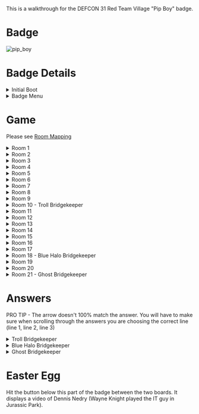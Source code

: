 This is a walkthrough for the DEFCON 31 Red Team Village "Pip Boy" badge.

 # Badge

  ![pip_boy](https://github.com/securepadawan/Badges/assets/66234098/0eb22a85-fc2e-4efa-b7df-919307f0d746)
</details>

# Badge Details
<details>
<summary> Initial Boot </summary>

When booting the badge for the first time or going into the Settings menu and holding down "A" (which resets the badge), it will display the following screen:
  
![inital_boot](https://github.com/securepadawan/Badges/assets/66234098/8e9aa232-fbb5-4939-b820-724bbcc1888a)
</details>

<details>
<summary>Badge Menu</summary>

The badge has five options in the menu: Game, WiFi, Settings, About, and Party. You must use the scroll wheel in the top right corner to navigate the menu. To select an option, press the scroll wheel in.

Game - I will go over that below.

WiFi - This doesn't appear to be working after the firmware refresh (which I was at DEFCON)

Settings - This allows you to reset the badge by holding the "A" button

About - Credits Page from the builder

Party - Flash colors and the Red Team Village log moves across the screen. To exit out of this, hit either "A" or "B". You can aswell reboot the Badge via the Power Switch.

![badge_features](https://github.com/securepadawan/Badges/assets/66234098/0035ba97-55d0-4f90-afa8-e959c35a69c0)
</details>



# Game
Please see [Room Mapping](https://github.com/securepadawan/Badges/blob/main/RTV/DC31_Pip-Boy/RTV_badge_rooms.png)

<details>
<summary> Room 1</summary>
After entering into the game, you must go to the "i" bubble to view the message.

  ![room1](https://github.com/securepadawan/Badges/assets/66234098/96c62bbf-b8a5-42e6-9f54-0a6f1724aa43)
</details>


<details>
<summary>Room 2</summary>
  
![room2](https://github.com/securepadawan/Badges/assets/66234098/9f9747e2-d345-462c-9283-109ea2f2927d)
</details>


<details>
<summary>Room 3</summary>
![room3](https://github.com/securepadawan/Badges/assets/66234098/6b2f89f8-1cc0-4478-91ef-4c26a31b60b0)
</details>

<details>
<summary>Room 4</summary>
  
![room4](https://github.com/securepadawan/Badges/assets/66234098/158acb14-a7ca-4a6d-aa23-75bac159a131)
</details>

<details>
<summary>Room 5</summary>
  
![room5](https://github.com/securepadawan/Badges/assets/66234098/c2e356f8-33dc-44ab-b9fd-de1583fc3db3)
</details>

<details>
<summary>Room 6</summary>
  
![room6](https://github.com/securepadawan/Badges/assets/66234098/2d11067c-f374-4c3e-b784-a5121dc5ef32)
</details>

<details>
<summary>Room 7</summary>
  
![room7](https://github.com/securepadawan/Badges/assets/66234098/4e5b715e-1b2e-4240-a883-55f69d942823)
</details>

<details>
<summary>Room 8</summary>
  
![room8](https://github.com/securepadawan/Badges/assets/66234098/dabb63cd-0df8-4b03-b802-b107676385c0)
</details>

<details>
<summary>Room 9</summary>
When entering this room, you will see a weird gray thing  

  ![room9](https://github.com/securepadawan/Badges/assets/66234098/306717e7-189e-4dc6-8c2d-5e227acac81d)

  <details>
  <summary>What is this thing?</summary>
    If you walk into it, it will "eat you"

  ![room9eaten](https://github.com/securepadawan/Badges/assets/66234098/6ee50b73-28ff-4a81-bc7a-e96d47fe4acb)
    </details>
</details>

<details>
<summary>Room 10 - Troll Bridgekeeper</summary> 
  Still determining the guy's name, but might as well be the Bridgekeeper from Monty Python and the Holy Grail. The Bridgekeeper asks you three questions, which you must answer all successfully before completing this task.
  
![room10](https://github.com/securepadawan/Badges/assets/66234098/d69dbf99-4a4e-43a6-a26c-beec3f9fa27c)
<details><summary>Question 1</summary>
  
![room10q1](https://github.com/securepadawan/Badges/assets/66234098/4c740611-3c55-4417-8d42-5fa5103fdddf)
</details>

<details><summary>Question 2</summary>
  
![room10q2](https://github.com/securepadawan/Badges/assets/66234098/43b5313f-c8f4-4ceb-8e98-04013e9a94f5)
</details>

<details><summary>Question 3</summary>  
  
![room10q3](https://github.com/securepadawan/Badges/assets/66234098/835dfc83-9ced-4d19-afa7-5a1abc1924a1)
</details>
After successfully answering all three, you get the following:

<details><summary>Sweet Success</summary> 
  
![room10success](https://github.com/securepadawan/Badges/assets/66234098/fb77c838-1b3d-4b8c-a340-def306142d46)
Your journey can continue......
</details>
</details>

<details><summary>Room 11</summary>
  
![room11](https://github.com/securepadawan/Badges/assets/66234098/09acb307-2213-4965-89c8-4db6b5727e8e)
</details>


<details><summary>Room 12</summary>
  
![room12](https://github.com/securepadawan/Badges/assets/66234098/ad88cf61-290d-40de-925c-e9dc3bf83367)
</details>

<details><summary>Room 13</summary>
  
![room13](https://github.com/securepadawan/Badges/assets/66234098/075b8841-2d3c-48aa-bbc4-d0d132679836)
</details>

<details><summary>Room 14</summary>
  
![room14](https://github.com/securepadawan/Badges/assets/66234098/ff2d8529-58e6-40ca-a994-fbb858c1c019)
</details>

<details><summary>Room 15</summary>
  
![room15](https://github.com/securepadawan/Badges/assets/66234098/99e8df7c-e89a-4f0a-bd45-019ee391dcae)
</details>

<details><summary>Room 16</summary>
  
![room16](https://github.com/securepadawan/Badges/assets/66234098/1fa1aab7-2614-4623-a4c5-6b5c5c70a1ea)
</details>

<details><summary>Room 17</summary>
  
![room17](https://github.com/securepadawan/Badges/assets/66234098/a0ce7081-f0f9-4a4c-a8f2-2eb1625948c7)
</details>

<details><summary>Room 18 - Blue Halo Bridgekeeper</summary> 
Bridgekeeper two. Same thing, three questions. Must answer all correctly to complete task. 

  ![room18](https://github.com/securepadawan/Badges/assets/66234098/6b3e309a-7719-4b05-9189-000b0476f910)

<details><summary>Question 1</summary>
  
![room18q1](https://github.com/securepadawan/Badges/assets/66234098/7aaf0a58-6fdc-48d9-b9a6-5a9c7dc4b8b5)
</details>

<details><summary>Question 2</summary>
  
![room18q2](https://github.com/securepadawan/Badges/assets/66234098/2ecf2be1-c76f-446c-aa2b-a2549b093a45)
</details>

<details><summary>Question 3</summary>
  
![room18q3](https://github.com/securepadawan/Badges/assets/66234098/b3abb0be-b2e3-4ae0-a141-e71a0fe6db9b)
</details>

After successfully answering all three, you get the following:
<details><summary>Sweet Success</summary>
  
![room18success](https://github.com/securepadawan/Badges/assets/66234098/49c90603-ac57-4f11-ac54-37d1830fd41c)
Your journey can continue......
</details>
</details>

<details><summary>Room 19</summary>
  
![room19](https://github.com/securepadawan/Badges/assets/66234098/1d0c985b-c9e6-48d4-9e87-19e5a1174db8)
</details>

<details><summary>Room 20</summary>
  
![room20](https://github.com/securepadawan/Badges/assets/66234098/0aafc96e-70c3-4806-8f53-83387cd3229f)
</details>

<details><summary>Room 21 - Ghost Bridgekeeper</summary>
Bridgekeeper three. Same thing again.
  
![room21](https://github.com/securepadawan/Badges/assets/66234098/214c6337-ee40-49b7-ba0c-a321e245e8c8)

<details><summary>Question 1</summary>
  
![room21q1](https://github.com/securepadawan/Badges/assets/66234098/425641a2-bfcf-406e-b603-4090ceadd3d4)
</details>

<details><summary>Question 2</summary>
  
![room21q2](https://github.com/securepadawan/Badges/assets/66234098/8b007147-dce3-472c-937e-43f02448d5be)
</details>

<details><summary>Question 3</summary>
  
![room21q3](https://github.com/securepadawan/Badges/assets/66234098/ffedaf1b-a2e0-4984-9735-697f0fb1322b)
</details>

After successfully answering all three, you get the following:
<details><summary>Journey Complete</summary>
  
![room21success](https://github.com/securepadawan/Badges/assets/66234098/5686ced1-c0d7-44ea-aa1f-822bbde3e32d)
</details>
</details>

# Answers
PRO TIP - The arrow doesn't 100% match the answer. You will have to make sure when scrolling through the answers you are choosing the correct line (line 1, line 2, line 3)

<details><summary>Troll Bridgekeeper</summary>
Question 1 - Wired Equivalent Privacy
Question 2 - Short encryption length, susceptible to brute-force
Question 3 - WPA
</details>

<details><summary>Blue Halo Bridgekeeper</summary>
Question 1 - To secure wireless communication by encrypting data
Question 2 - TKIP
Question 3 - Longer encryption keys to prevent brute-force attacks
</details>

<details><summary>Ghost Bridgekeeper</summary>
Question 1 - A network with no security measures & Encryption
Question 2 - No it is not safe as your data has no protection
Question 3 - Open
</details>

# Easter Egg
Hit the button below this part of the badge between the two boards. It displays a video of Dennis Nedry (Wayne Knight played the IT guy in Jurassic Park).









